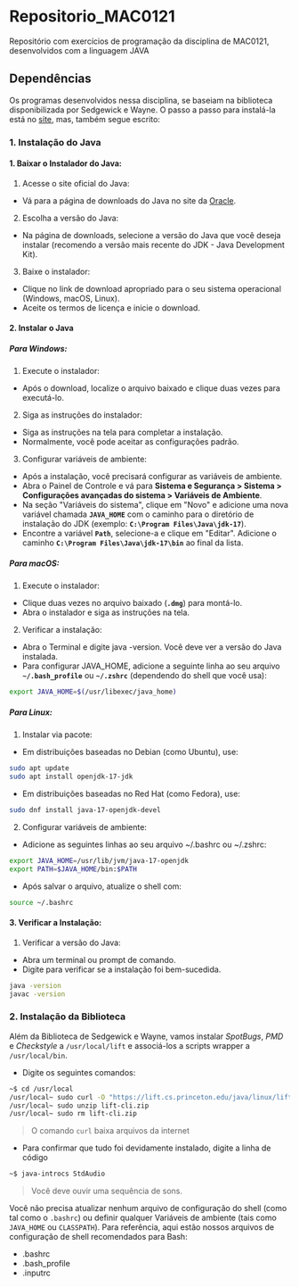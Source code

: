 # Repositorio_MAC0121
Repositório com exercícios de programação da disciplina de MAC0121, desenvolvidos com a linguagem JAVA

## Dependências
Os programas desenvolvidos nessa disciplina, se baseiam na biblioteca disponibilizada por Sedgewick e Wayne. O passo a passo para instalá-la está no [site](https://lift.cs.princeton.edu/java/linux/), mas, também segue escrito:

### 1. Instalação do Java

#### 1. Baixar o Instalador do Java:

1. Acesse o site oficial do Java:
  - Vá para a página de downloads do Java no site da [Oracle](https://www.oracle.com/java/technologies/javase-downloads.html).
    
2. Escolha a versão do Java:
  - Na página de downloads, selecione a versão do Java que você deseja instalar (recomendo a versão mais recente do JDK - Java Development Kit).

3. Baixe o instalador:
  - Clique no link de download apropriado para o seu sistema operacional (Windows, macOS, Linux).
  - Aceite os termos de licença e inicie o download.

#### 2. Instalar o Java

##### Para Windows:

1. Execute o instalador:
  - Após o download, localize o arquivo baixado e clique duas vezes para executá-lo.

2. Siga as instruções do instalador:
  - Siga as instruções na tela para completar a instalação.
  - Normalmente, você pode aceitar as configurações padrão.

3. Configurar variáveis de ambiente:
  - Após a instalação, você precisará configurar as variáveis de ambiente.
  - Abra o Painel de Controle e vá para **Sistema e Segurança > Sistema > Configurações avançadas do sistema > Variáveis de Ambiente**.
  - Na seção "Variáveis do sistema", clique em "Novo" e adicione uma nova variável chamada **`JAVA_HOME`** com o caminho para o diretório de instalação do JDK (exemplo: **`C:\Program Files\Java\jdk-17`**).
  - Encontre a variável **`Path`**, selecione-a e clique em "Editar". Adicione o caminho **`C:\Program Files\Java\jdk-17\bin`** ao final da lista.

##### Para macOS:

1. Execute o instalador:
  - Clique duas vezes no arquivo baixado (**`.dmg`**) para montá-lo.
  - Abra o instalador e siga as instruções na tela.

2. Verificar a instalação:
  - Abra o Terminal e digite java -version. Você deve ver a versão do Java instalada.
  - Para configurar JAVA_HOME, adicione a seguinte linha ao seu arquivo **`~/.bash_profile`** ou **`~/.zshrc`** (dependendo do shell que você usa):
    
```sh
export JAVA_HOME=$(/usr/libexec/java_home)
```

##### Para Linux:

1. Instalar via pacote:
  - Em distribuições baseadas no Debian (como Ubuntu), use:

```sh
sudo apt update
sudo apt install openjdk-17-jdk
```

  - Em distribuições baseadas no Red Hat (como Fedora), use:
    
```sh
sudo dnf install java-17-openjdk-devel
```

2. Configurar variáveis de ambiente:
  - Adicione as seguintes linhas ao seu arquivo ~/.bashrc ou ~/.zshrc:

```sh
export JAVA_HOME=/usr/lib/jvm/java-17-openjdk
export PATH=$JAVA_HOME/bin:$PATH
```

  - Após salvar o arquivo, atualize o shell com:

```sh
source ~/.bashrc
```

#### 3. Verificar a Instalação:

1. Verificar a versão do Java:
  - Abra um terminal ou prompt de comando.
  - Digite para verificar se a instalação foi bem-sucedida.
```sh
java -version
javac -version
```

### 2. Instalação da Biblioteca

Além da Biblioteca de Sedgewick e Wayne, vamos instalar *SpotBugs*, *PMD* e *Checkstyle* a ```/usr/local/lift``` e associá-los a scripts wrapper a ```/usr/local/bin```.

- Digite os seguintes comandos:
```sh
~$ cd /usr/local 
/usr/local~ sudo curl -O "https://lift.cs.princeton.edu/java/linux/lift-cli.zip"
/usr/local~ sudo unzip lift-cli.zip
/usr/local~ sudo rm lift-cli.zip
```

> O comando ```curl``` baixa arquivos da internet

- Para confirmar que tudo foi devidamente instalado, digite a linha de código

```sh
~$ java-introcs StdAudio
```

> Você deve ouvir uma sequência de sons.

Você não precisa atualizar nenhum arquivo de configuração do shell (como tal como o ```.bashrc```) ou definir qualquer Variáveis de ambiente (tais como ```JAVA_HOME``` ou ```CLASSPATH```). Para referência, aqui estão nossos arquivos de configuração de shell recomendados para Bash:
  - .bashrc
  - .bash_profile
  - .inputrc
